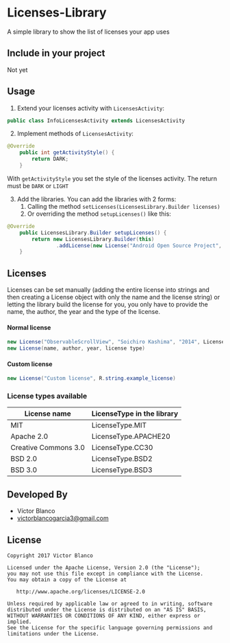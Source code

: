 # Licenses-Library

A simple library to show the list of licenses your app uses

## Include in your project

Not yet

## Usage

1. Extend your licenses activity with `LicensesActivity`:

```java 
public class InfoLicensesActivity extends LicensesActivity 
```

2. Implement methods of ```LicensesActivity```:
```java
@Override
    public int getActivityStyle() {
        return DARK;
    }
```

With `getActivityStyle` you set the style of the licenses activity. The return must be `DARK` or `LIGHT`

3. Add the libraries. You can add the libraries with 2 forms:
    1. Calling the method `setLicenses(LicensesLibrary.Builder licenses)`
    2. Or overriding the method `setupLicenses()` like this:
```java
@Override
    public LicensesLibrary.Builder setupLicenses() {
        return new LicensesLibrary.Builder(this)
                .addLicense(new License("Android Open Source Project", "The Android Open Source Project", "2017", LicensesType.APACHE20));
    }
```

## Licenses

Licenses can be set manually (adding the entire license into strings and then creating a License object with only the name and the license string) 
or letting the library build the license for you, you only have to provide the name, the author, the year and the type of the license.

#### Normal license

```java
new License("ObservableScrollView", "Soichiro Kashima", "2014", LicensesType.APACHE20)
new License(name, author, year, license type)
````

#### Custom license
```java
new License("Custom license", R.string.example_license)
```

### License types available

| License name  |  LicenseType in the library|
| ------------- | ------------- |
| MIT  | LicenseType.MIT  |
| Apache 2.0  | LicenseType.APACHE20  |
| Creative Commons 3.0  | LicenseType.CC30  |
| BSD 2.0  | LicenseType.BSD2  |
| BSD 3.0  | LicenseType.BSD3  |

## Developed By

* Víctor Blanco
* <victorblancogarcia3@gmail.com>

## License

    Copyright 2017 Victor Blanco

    Licensed under the Apache License, Version 2.0 (the "License");
    you may not use this file except in compliance with the License.
    You may obtain a copy of the License at

       http://www.apache.org/licenses/LICENSE-2.0

    Unless required by applicable law or agreed to in writing, software
    distributed under the License is distributed on an "AS IS" BASIS,
    WITHOUT WARRANTIES OR CONDITIONS OF ANY KIND, either express or implied.
    See the License for the specific language governing permissions and
    limitations under the License.

    
